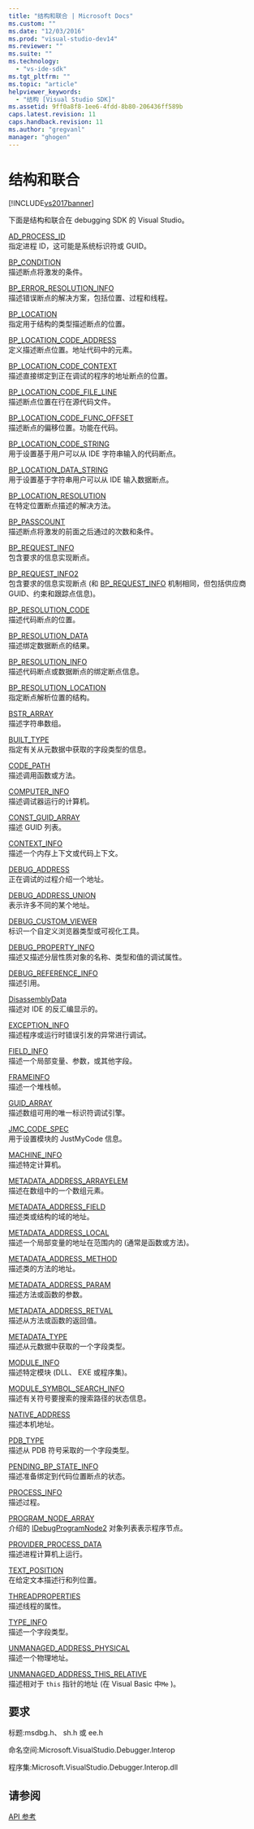 ```yaml
---
title: "结构和联合 | Microsoft Docs"
ms.custom: ""
ms.date: "12/03/2016"
ms.prod: "visual-studio-dev14"
ms.reviewer: ""
ms.suite: ""
ms.technology: 
  - "vs-ide-sdk"
ms.tgt_pltfrm: ""
ms.topic: "article"
helpviewer_keywords: 
  - "结构 [Visual Studio SDK]"
ms.assetid: 9ff0a8f8-1ee6-4fdd-8b80-206436ff589b
caps.latest.revision: 11
caps.handback.revision: 11
ms.author: "gregvanl"
manager: "ghogen"
---
```

# 结构和联合
[!INCLUDE[vs2017banner](../../../code-quality/includes/vs2017banner.md)]

下面是结构和联合在 debugging SDK 的 Visual Studio。  
  
 [AD\_PROCESS\_ID](../../../extensibility/debugger/reference/ad-process-id.md)  
 指定进程 ID，这可能是系统标识符或 GUID。  
  
 [BP\_CONDITION](../../../extensibility/debugger/reference/bp-condition.md)  
 描述断点将激发的条件。  
  
 [BP\_ERROR\_RESOLUTION\_INFO](../../../extensibility/debugger/reference/bp-error-resolution-info.md)  
 描述错误断点的解决方案，包括位置、过程和线程。  
  
 [BP\_LOCATION](../../../extensibility/debugger/reference/bp-location.md)  
 指定用于结构的类型描述断点的位置。  
  
 [BP\_LOCATION\_CODE\_ADDRESS](../../../extensibility/debugger/reference/bp-location-code-address.md)  
 定义描述断点位置。地址代码中的元素。  
  
 [BP\_LOCATION\_CODE\_CONTEXT](../../../extensibility/debugger/reference/bp-location-code-context.md)  
 描述直接绑定到正在调试的程序的地址断点的位置。  
  
 [BP\_LOCATION\_CODE\_FILE\_LINE](../../../extensibility/debugger/reference/bp-location-code-file-line.md)  
 描述断点位置在行在源代码文件。  
  
 [BP\_LOCATION\_CODE\_FUNC\_OFFSET](../../../extensibility/debugger/reference/bp-location-code-func-offset.md)  
 描述断点的偏移位置。功能在代码。  
  
 [BP\_LOCATION\_CODE\_STRING](../../../extensibility/debugger/reference/bp-location-code-string.md)  
 用于设置基于用户可以从 IDE 字符串输入的代码断点。  
  
 [BP\_LOCATION\_DATA\_STRING](../../../extensibility/debugger/reference/bp-location-data-string.md)  
 用于设置基于字符串用户可以从 IDE 输入数据断点。  
  
 [BP\_LOCATION\_RESOLUTION](../../../extensibility/debugger/reference/bp-location-resolution.md)  
 在特定位置断点描述的解决方法。  
  
 [BP\_PASSCOUNT](../../../extensibility/debugger/reference/bp-passcount.md)  
 描述断点将激发的前面之后通过的次数和条件。  
  
 [BP\_REQUEST\_INFO](../../../extensibility/debugger/reference/bp-request-info.md)  
 包含要求的信息实现断点。  
  
 [BP\_REQUEST\_INFO2](../../../extensibility/debugger/reference/bp-request-info2.md)  
 包含要求的信息实现断点 \(和 [BP\_REQUEST\_INFO](../../../extensibility/debugger/reference/bp-request-info.md) 机制相同，但包括供应商 GUID、约束和跟踪点信息\)。  
  
 [BP\_RESOLUTION\_CODE](../../../extensibility/debugger/reference/bp-resolution-code.md)  
 描述代码断点的位置。  
  
 [BP\_RESOLUTION\_DATA](../../../extensibility/debugger/reference/bp-resolution-data.md)  
 描述绑定数据断点的结果。  
  
 [BP\_RESOLUTION\_INFO](../../../extensibility/debugger/reference/bp-resolution-info.md)  
 描述代码断点或数据断点的绑定断点信息。  
  
 [BP\_RESOLUTION\_LOCATION](../../../extensibility/debugger/reference/bp-resolution-location.md)  
 指定断点解析位置的结构。  
  
 [BSTR\_ARRAY](../../../extensibility/debugger/reference/bstr-array.md)  
 描述字符串数组。  
  
 [BUILT\_TYPE](../../../extensibility/debugger/reference/built-type.md)  
 指定有关从元数据中获取的字段类型的信息。  
  
 [CODE\_PATH](../../../extensibility/debugger/reference/code-path.md)  
 描述调用函数或方法。  
  
 [COMPUTER\_INFO](../../../extensibility/debugger/reference/computer-info.md)  
 描述调试器运行的计算机。  
  
 [CONST\_GUID\_ARRAY](../../../extensibility/debugger/reference/const-guid-array.md)  
 描述 GUID 列表。  
  
 [CONTEXT\_INFO](../../../extensibility/debugger/reference/context-info.md)  
 描述一个内存上下文或代码上下文。  
  
 [DEBUG\_ADDRESS](../../../extensibility/debugger/reference/debug-address.md)  
 正在调试的过程介绍一个地址。  
  
 [DEBUG\_ADDRESS\_UNION](../../../extensibility/debugger/reference/debug-address-union.md)  
 表示许多不同的某个地址。  
  
 [DEBUG\_CUSTOM\_VIEWER](../../../extensibility/debugger/reference/debug-custom-viewer.md)  
 标识一个自定义浏览器类型或可视化工具。  
  
 [DEBUG\_PROPERTY\_INFO](../../../extensibility/debugger/reference/debug-property-info.md)  
 描述又描述分层性质对象的名称、类型和值的调试属性。  
  
 [DEBUG\_REFERENCE\_INFO](../../../extensibility/debugger/reference/debug-reference-info.md)  
 描述引用。  
  
 [DisassemblyData](../../../extensibility/debugger/reference/disassemblydata.md)  
 描述对 IDE 的反汇编显示的。  
  
 [EXCEPTION\_INFO](../../../extensibility/debugger/reference/exception-info.md)  
 描述程序或运行时错误引发的异常进行调试。  
  
 [FIELD\_INFO](../../../extensibility/debugger/reference/field-info.md)  
 描述一个局部变量、参数，或其他字段。  
  
 [FRAMEINFO](../../../extensibility/debugger/reference/frameinfo.md)  
 描述一个堆栈帧。  
  
 [GUID\_ARRAY](../../../extensibility/debugger/reference/guid-array.md)  
 描述数组可用的唯一标识符调试引擎。  
  
 [JMC\_CODE\_SPEC](../../../extensibility/debugger/reference/jmc-code-spec.md)  
 用于设置模块的 JustMyCode 信息。  
  
 [MACHINE\_INFO](../../../extensibility/debugger/reference/machine-info.md)  
 描述特定计算机。  
  
 [METADATA\_ADDRESS\_ARRAYELEM](../../../extensibility/debugger/reference/metadata-address-arrayelem.md)  
 描述在数组中的一个数组元素。  
  
 [METADATA\_ADDRESS\_FIELD](../../../extensibility/debugger/reference/metadata-address-field.md)  
 描述类或结构的域的地址。  
  
 [METADATA\_ADDRESS\_LOCAL](../../../extensibility/debugger/reference/metadata-address-local.md)  
 描述一个局部变量的地址在范围内的 \(通常是函数或方法\)。  
  
 [METADATA\_ADDRESS\_METHOD](../../../extensibility/debugger/reference/metadata-address-method.md)  
 描述类的方法的地址。  
  
 [METADATA\_ADDRESS\_PARAM](../../../extensibility/debugger/reference/metadata-address-param.md)  
 描述方法或函数的参数。  
  
 [METADATA\_ADDRESS\_RETVAL](../../../extensibility/debugger/reference/metadata-address-retval.md)  
 描述从方法或函数的返回值。  
  
 [METADATA\_TYPE](../../../extensibility/debugger/reference/metadata-type.md)  
 描述从元数据中获取的一个字段类型。  
  
 [MODULE\_INFO](../../../extensibility/debugger/reference/module-info.md)  
 描述特定模块 \(DLL、 EXE 或程序集\)。  
  
 [MODULE\_SYMBOL\_SEARCH\_INFO](../../../extensibility/debugger/reference/module-symbol-search-info.md)  
 描述有关符号要搜索的搜索路径的状态信息。  
  
 [NATIVE\_ADDRESS](../../../extensibility/debugger/reference/native-address.md)  
 描述本机地址。  
  
 [PDB\_TYPE](../../../extensibility/debugger/reference/pdb-type.md)  
 描述从 PDB 符号采取的一个字段类型。  
  
 [PENDING\_BP\_STATE\_INFO](../../../extensibility/debugger/reference/pending-bp-state-info.md)  
 描述准备绑定到代码位置断点的状态。  
  
 [PROCESS\_INFO](../../../extensibility/debugger/reference/process-info.md)  
 描述过程。  
  
 [PROGRAM\_NODE\_ARRAY](../../../extensibility/debugger/reference/program-node-array.md)  
 介绍的 [IDebugProgramNode2](../../../extensibility/debugger/reference/idebugprogramnode2.md) 对象列表表示程序节点。  
  
 [PROVIDER\_PROCESS\_DATA](../../../extensibility/debugger/reference/provider-process-data.md)  
 描述进程计算机上运行。  
  
 [TEXT\_POSITION](../../../extensibility/debugger/reference/text-position.md)  
 在给定文本描述行和列位置。  
  
 [THREADPROPERTIES](../../../extensibility/debugger/reference/threadproperties.md)  
 描述线程的属性。  
  
 [TYPE\_INFO](../../../extensibility/debugger/reference/type-info.md)  
 描述一个字段类型。  
  
 [UNMANAGED\_ADDRESS\_PHYSICAL](../../../extensibility/debugger/reference/unmanaged-address-physical.md)  
 描述一个物理地址。  
  
 [UNMANAGED\_ADDRESS\_THIS\_RELATIVE](../../../extensibility/debugger/reference/unmanaged-address-this-relative.md)  
 描述相对于 `this` 指针的地址 \(在 Visual Basic 中`Me` \)。  
  
## 要求  
 标题:msdbg.h、 sh.h 或 ee.h  
  
 命名空间:Microsoft.VisualStudio.Debugger.Interop  
  
 程序集:Microsoft.VisualStudio.Debugger.Interop.dll  
  
## 请参阅  
 [API 参考](../../../extensibility/debugger/reference/api-reference-visual-studio-debugging.md)